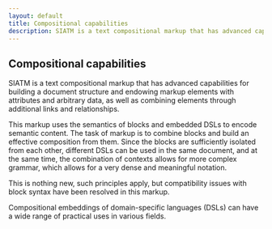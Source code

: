 ```yaml
---
layout: default
title: Compositional capabilities
description: SIATM is a text compositional markup that has advanced capabilities for building a document structure and endowing markup elements with attributes and arbitrary data, as well as combining elements through additional links and relationships.
---
```


## Compositional capabilities

SIATM is a text compositional markup that has advanced capabilities for building a document structure and endowing markup elements with attributes and arbitrary data, as well as combining elements through additional links and relationships.

This markup uses the semantics of blocks and embedded DSLs to encode semantic content. The task of markup is to combine blocks and build an effective composition from them.
Since the blocks are sufficiently isolated from each other, different DSLs can be used in the same document, and at the same time, the combination of contexts allows for more complex grammar, which allows for a very dense and meaningful notation.

This is nothing new, such principles apply, but compatibility issues with block syntax have been resolved in this markup.

Compositional embeddings of domain-specific languages (DSLs) can have a wide range of practical uses in various fields. 